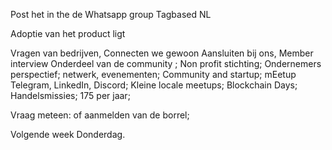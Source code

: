 Post het in the de Whatsapp group
Tagbased NL

Adoptie van het product ligt 

Vragen van bedrijven, Connecten we gewoon
Aansluiten bij ons, Member interview
Onderdeel van de community ; 
Non profit stichting; Ondernemers perspectief; netwerk, evenementen; Community and startup;
mEetup Telegram, LinkedIn, Discord; 
Kleine locale meetups; Blockchain Days; Handelsmissies;
175  per jaar; 

Vraag meteen: of aanmelden van de borrel;


Volgende week Donderdag. 
